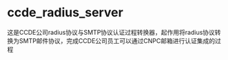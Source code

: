 # ccde_radius_server
这是CCDE公司radius协议与SMTP协议认证过程转换器，起作用将radius协议转换为SMTP邮件协议，完成CCDE公司员工可以通过CNPC邮箱进行认证集成的过程
